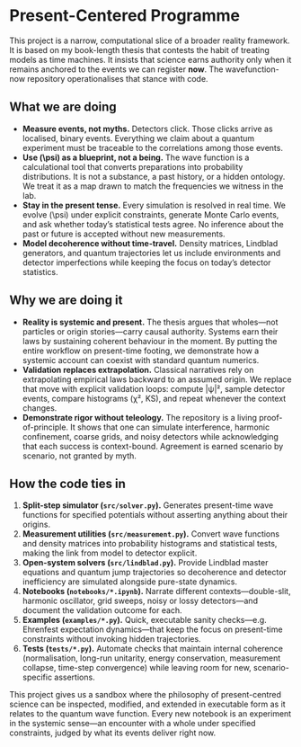 # Present-Centered Programme

This project is a narrow, computational slice of a broader reality framework. It is based on my book-length thesis that contests the habit of treating models as time machines. It insists that science earns authority only when it remains anchored to the events we can register **now**. The wavefunction-now repository operationalises that stance with code.

## What we are doing

- **Measure events, not myths.** Detectors click. Those clicks arrive as localised, binary events. Everything we claim about a quantum experiment must be traceable to the correlations among those events.
- **Use \(\psi\) as a blueprint, not a being.** The wave function is a calculational tool that converts preparations into probability distributions. It is not a substance, a past history, or a hidden ontology. We treat it as a map drawn to match the frequencies we witness in the lab.
- **Stay in the present tense.** Every simulation is resolved in real time. We evolve \(\psi\) under explicit constraints, generate Monte Carlo events, and ask whether today’s statistical tests agree. No inference about the past or future is accepted without new measurements.
- **Model decoherence without time-travel.** Density matrices, Lindblad generators, and quantum trajectories let us include environments and detector imperfections while keeping the focus on today’s detector statistics.

## Why we are doing it

- **Reality is systemic and present.** The thesis argues that wholes—not particles or origin stories—carry causal authority. Systems earn their laws by sustaining coherent behaviour in the moment. By putting the entire workflow on present-time footing, we demonstrate how a systemic account can coexist with standard quantum numerics.
- **Validation replaces extrapolation.** Classical narratives rely on extrapolating empirical laws backward to an assumed origin. We replace that move with explicit validation loops: compute |ψ|², sample detector events, compare histograms (χ², KS), and repeat whenever the context changes.
- **Demonstrate rigor without teleology.** The repository is a living proof-of-principle. It shows that one can simulate interference, harmonic confinement, coarse grids, and noisy detectors while acknowledging that each success is context-bound. Agreement is earned scenario by scenario, not granted by myth.

## How the code ties in

1. **Split-step simulator (`src/solver.py`).** Generates present-time wave functions for specified potentials without asserting anything about their origins.
2. **Measurement utilities (`src/measurement.py`).** Convert wave functions and density matrices into probability histograms and statistical tests, making the link from model to detector explicit.
3. **Open-system solvers (`src/lindblad.py`).** Provide Lindblad master equations and quantum jump trajectories so decoherence and detector inefficiency are simulated alongside pure-state dynamics.
4. **Notebooks (`notebooks/*.ipynb`).** Narrate different contexts—double-slit, harmonic oscillator, grid sweeps, noisy or lossy detectors—and document the validation outcome for each.
5. **Examples (`examples/*.py`).** Quick, executable sanity checks—e.g. Ehrenfest expectation dynamics—that keep the focus on present-time constraints without invoking hidden trajectories.
6. **Tests (`tests/*.py`).** Automate checks that maintain internal coherence (normalisation, long-run unitarity, energy conservation, measurement collapse, time-step convergence) while leaving room for new, scenario-specific assertions.

This project gives us a sandbox where the philosophy of present-centred science can be inspected, modified, and extended in executable form as it relates to the quantum wave function. Every new notebook is an experiment in the systemic sense—an encounter with a whole under specified constraints, judged by what its events deliver right now.
